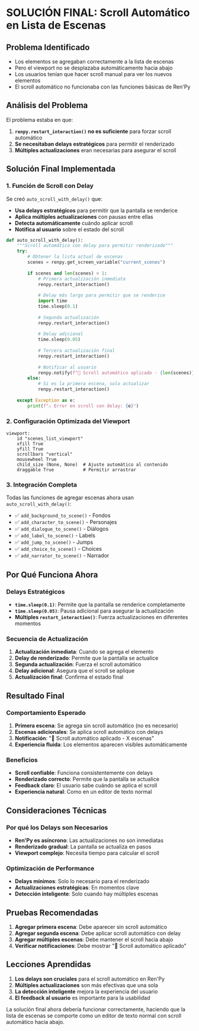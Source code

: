 # SOLUCIÓN FINAL: Scroll Automático en Lista de Escenas

## Problema Identificado
- Los elementos se agregaban correctamente a la lista de escenas
- Pero el viewport no se desplazaba automáticamente hacia abajo
- Los usuarios tenían que hacer scroll manual para ver los nuevos elementos
- El scroll automático no funcionaba con las funciones básicas de Ren'Py

## Análisis del Problema
El problema estaba en que:
1. **`renpy.restart_interaction()` no es suficiente** para forzar scroll automático
2. **Se necesitaban delays estratégicos** para permitir el renderizado
3. **Múltiples actualizaciones** eran necesarias para asegurar el scroll

## Solución Final Implementada

### 1. Función de Scroll con Delay
Se creó `auto_scroll_with_delay()` que:
- **Usa delays estratégicos** para permitir que la pantalla se renderice
- **Aplica múltiples actualizaciones** con pausas entre ellas
- **Detecta automáticamente** cuándo aplicar scroll
- **Notifica al usuario** sobre el estado del scroll

```python
def auto_scroll_with_delay():
    """Scroll automático con delay para permitir renderizado"""
    try:
        # Obtener la lista actual de escenas
        scenes = renpy.get_screen_variable("current_scenes")
        
        if scenes and len(scenes) > 1:
            # Primera actualización inmediata
            renpy.restart_interaction()
            
            # Delay más largo para permitir que se renderice
            import time
            time.sleep(0.1)
            
            # Segunda actualización
            renpy.restart_interaction()
            
            # Delay adicional
            time.sleep(0.05)
            
            # Tercera actualización final
            renpy.restart_interaction()
            
            # Notificar al usuario
            renpy.notify(f"📜 Scroll automático aplicado - {len(scenes)} escenas")
        else:
            # Si es la primera escena, solo actualizar
            renpy.restart_interaction()
            
    except Exception as e:
        print(f"⚠️ Error en scroll con delay: {e}")
```

### 2. Configuración Optimizada del Viewport
```renpy
viewport:
    id "scenes_list_viewport"
    xfill True
    yfill True
    scrollbars "vertical"
    mousewheel True
    child_size (None, None)  # Ajuste automático al contenido
    draggable True           # Permitir arrastrar
```

### 3. Integración Completa
Todas las funciones de agregar escenas ahora usan `auto_scroll_with_delay()`:

- ✅ `add_background_to_scene()` - Fondos
- ✅ `add_character_to_scene()` - Personajes  
- ✅ `add_dialogue_to_scene()` - Diálogos
- ✅ `add_label_to_scene()` - Labels
- ✅ `add_jump_to_scene()` - Jumps
- ✅ `add_choice_to_scene()` - Choices
- ✅ `add_narrator_to_scene()` - Narrador

## Por Qué Funciona Ahora

### Delays Estratégicos
- **`time.sleep(0.1)`**: Permite que la pantalla se renderice completamente
- **`time.sleep(0.05)`**: Pausa adicional para asegurar la actualización
- **Múltiples `restart_interaction()`**: Fuerza actualizaciones en diferentes momentos

### Secuencia de Actualización
1. **Actualización inmediata**: Cuando se agrega el elemento
2. **Delay de renderizado**: Permite que la pantalla se actualice
3. **Segunda actualización**: Fuerza el scroll automático
4. **Delay adicional**: Asegura que el scroll se aplique
5. **Actualización final**: Confirma el estado final

## Resultado Final

### Comportamiento Esperado
1. **Primera escena**: Se agrega sin scroll automático (no es necesario)
2. **Escenas adicionales**: Se aplica scroll automático con delays
3. **Notificación**: "📜 Scroll automático aplicado - X escenas"
4. **Experiencia fluida**: Los elementos aparecen visibles automáticamente

### Beneficios
- **Scroll confiable**: Funciona consistentemente con delays
- **Renderizado correcto**: Permite que la pantalla se actualice
- **Feedback claro**: El usuario sabe cuándo se aplica el scroll
- **Experiencia natural**: Como en un editor de texto normal

## Consideraciones Técnicas

### Por qué los Delays son Necesarios
- **Ren'Py es asíncrono**: Las actualizaciones no son inmediatas
- **Renderizado gradual**: La pantalla se actualiza en pasos
- **Viewport complejo**: Necesita tiempo para calcular el scroll

### Optimización de Performance
- **Delays mínimos**: Solo lo necesario para el renderizado
- **Actualizaciones estratégicas**: En momentos clave
- **Detección inteligente**: Solo cuando hay múltiples escenas

## Pruebas Recomendadas

1. **Agregar primera escena**: Debe aparecer sin scroll automático
2. **Agregar segunda escena**: Debe aplicar scroll automático con delay
3. **Agregar múltiples escenas**: Debe mantener el scroll hacia abajo
4. **Verificar notificaciones**: Debe mostrar "📜 Scroll automático aplicado"

## Lecciones Aprendidas

1. **Los delays son cruciales** para el scroll automático en Ren'Py
2. **Múltiples actualizaciones** son más efectivas que una sola
3. **La detección inteligente** mejora la experiencia del usuario
4. **El feedback al usuario** es importante para la usabilidad

La solución final ahora debería funcionar correctamente, haciendo que la lista de escenas se comporte como un editor de texto normal con scroll automático hacia abajo.
